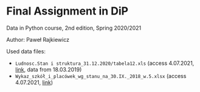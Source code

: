 # Final Assignment in DiP
Data in Python course, 2nd edition, Spring 2020/2021

Author: Paweł Rajkiewicz

Used data files:
* `Ludnosc.Stan i struktura_31.12.2020/tabela12.xls` (access 4.07.2021,
  [link](https://stat.gov.pl/obszary-tematyczne/ludnosc/ludnosc/ludnosc-stan-i-struktura-ludnosci-oraz-ruch-naturalny-w-przekroju-terytorialnym-stan-w-dniu-30-06-2020,6,28.html), data from 18.03.2019)
* `Wykaz_szkół_i_placówek_wg_stanu_na_30.IX._2018_w.5.xlsx` (access 4.07.2021,
  [link](https://dane.gov.pl/pl/dataset/839,wykaz-szko-i-placowek-oswiatowych/resource/16251,wykaz-szkol-i-placowek-wg-stanu-na-30ix-2018-r/table))
  
